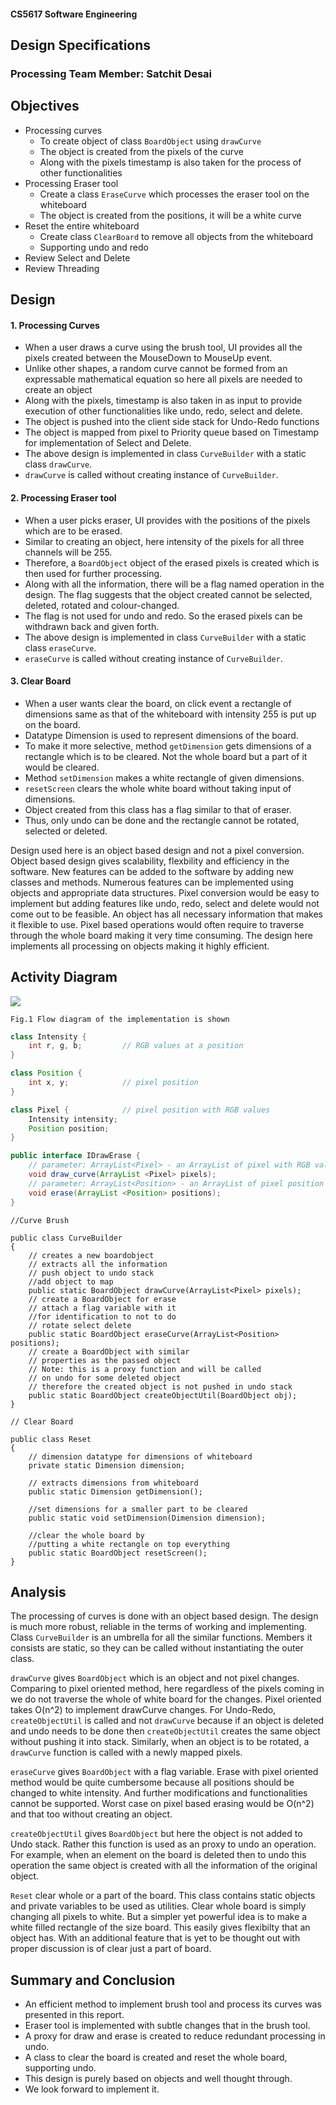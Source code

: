 #### CS5617 Software Engineering
## Design Specifications

### Processing Team Member: Satchit Desai

## Objectives
* Processing curves
    * To create object of class `BoardObject` using `drawCurve`
    * The object is created from the pixels of the curve
    * Along with the pixels timestamp is also taken for the process of other functionalities
* Processing Eraser tool
    * Create a class `EraseCurve` which processes the eraser tool on the whiteboard
    * The object is created from the positions, it will be a white curve 
* Reset the entire whiteboard
    * Create class `ClearBoard` to remove all objects from the whiteboard
    * Supporting undo and redo
* Review Select and Delete
* Review Threading

## Design
#### 1. Processing Curves
* When a user draws a curve using the brush tool, UI provides all the pixels created between the MouseDown to MouseUp event.
* Unlike other shapes, a random curve cannot be formed from an expressable mathematical equation so here all pixels are needed to create an object
* Along with the pixels, timestamp is also taken in as input to provide execution of other functionalities like undo, redo, select and delete.
* The object is pushed into the client side stack for Undo-Redo functions
* The object is mapped from pixel to Priority queue based on Timestamp for implementation of Select and Delete.
* The above design is implemented in class `CurveBuilder` with a static class `drawCurve`.
* `drawCurve` is called without creating instance of `CurveBuilder`.

#### 2. Processing Eraser tool 
* When a user picks eraser, UI provides with the positions of the pixels which are to be erased.
* Similar to creating an object, here intensity of the pixels for all three channels will be 255.
* Therefore, a `BoardObject` object of the erased pixels is created which is then used for further processing.
* Along with all the information, there will be a flag named operation in the design. The flag suggests that the object created cannot be selected, deleted, rotated and colour-changed.
* The flag is not used for undo and redo. So the erased pixels can be withdrawn back and given forth.
* The above design is implemented in class `CurveBuilder` with a static class `eraseCurve`.
* `eraseCurve` is called without creating instance of `CurveBuilder`.
#### 3. Clear Board
* When a user wants clear the board, on click event a rectangle of dimensions same as that of the whiteboard with intensity 255 is put up on the board.
* Datatype Dimension is used to represent dimensions of the board. 
* To make it more selective, method `getDimension` gets dimensions of a rectangle which is to be cleared. Not the whole board but a part of it would be cleared.
* Method `setDimension` makes a white rectangle of given dimensions.
* `resetScreen` clears the whole white board without taking input of dimensions.
* Object created from this class has a flag similar to that of eraser.
* Thus, only undo can be done and the rectangle cannot be rotated, selected or deleted.

Design used here is an object based design and not a pixel conversion. Object based design gives scalability, flexbility and efficiency in the software. New features can be added to the software by adding new classes and methods. Numerous features can be implemented using objects and appropriate data structures. Pixel conversion would be easy to implement but adding features like undo, redo, select and delete would not come out to be feasible. An object has all necessary information that makes it flexible to use. Pixel based operations would often require to traverse through the whole board making it very time consuming. The design here implements all processing on objects making it highly efficient. 

## Activity Diagram
![](https://i.imgur.com/B4vf0s4.png)

    Fig.1 Flow diagram of the implementation is shown

```java
class Intensity {    
    int r, g, b;         // RGB values at a position
}

class Position {
    int x, y;            // pixel position
}

class Pixel {            // pixel position with RGB values
    Intensity intensity;    
    Position position;
}

public interface IDrawErase {
    // parameter: ArrayList<Pixel> - an ArrayList of pixel with RGB values for random curve object 
    void draw_curve(ArrayList <Pixel> pixels);
    // parameter: ArrayList<Position> - an ArrayList of pixel position for erase object
    void erase(ArrayList <Position> positions);
}
```

```java=
//Curve Brush

public class CurveBuilder
{
    // creates a new boardobject
    // extracts all the information
    // push object to undo stack
    //add object to map
    public static BoardObject drawCurve(ArrayList<Pixel> pixels); 
    // create a BoardObject for erase 
    // attach a flag variable with it
    //for identification to not to do 
    // rotate select delete
    public static BoardObject eraseCurve(ArrayList<Position> positions);
    // create a BoardObject with similar 
    // properties as the passed object
    // Note: this is a proxy function and will be called 
    // on undo for some deleted object 
    // therefore the created object is not pushed in undo stack
    public static BoardObject createObjectUtil(BoardObject obj);
}
```

```java=
// Clear Board

public class Reset
{
    // dimension datatype for dimensions of whiteboard
    private static Dimension dimension;
    
    // extracts dimensions from whiteboard
    public static Dimension getDimension();
    
    //set dimensions for a smaller part to be cleared
    public static void setDimension(Dimension dimension);
    
    //clear the whole board by 
    //putting a white rectangle on top everything
    public static BoardObject resetScreen();   
}
```

## Analysis
The processing of curves is done with an object based design. The design is much more robust, reliable in the terms of working and implementing. Class `CurveBuilder` is an umbrella for all the similar functions. Members it consists are static, so they can be called without instantiating the outer class.

`drawCurve` gives `BoardObject` which is an object and not pixel changes. Comparing to pixel  oriented method, here regardless of the pixels coming in we do not traverse the whole of white board for the changes. Pixel oriented takes O(n^2) to implement drawCurve changes. For Undo-Redo, `createObjectUtil` is called and not `drawCurve` because if an object is deleted and undo needs to be done then `createObjectUtil` creates the same object without pushing it into stack. Similarly, when an object is to be rotated, a `drawCurve` function is called with a newly mapped pixels.

`eraseCurve` gives `BoardObject` with a flag variable. Erase with pixel oriented method would be quite cumbersome because all positions should be changed to white intensity. And further modifications and functionalities cannot be supported. Worst case on pixel based erasing would be O(n^2) and that too without creating an object.

`createObjectUtil` gives `BoardObject` but here the object is not added to Undo stack. Rather this function is used as an proxy to undo an operation. For example, when an element on the board is deleted then to undo this operation the same object is created with all the information of the original object.

`Reset` clear whole or a part of the board. This class contains static objects and private variables to be used as utilities. Clear whole board is simply changing all pixels to white. But a simpler yet powerful idea is to make a white filled rectangle of the size board. This easily gives flexibilty that an object has. With an additional feature that is yet to be thought out with proper discussion is of clear just a part of board.

## Summary and Conclusion
* An efficient method to implement brush tool and process its curves was presented in this report.
* Eraser tool is implemented with subtle changes that in the brush tool.
* A proxy for draw and erase is created to reduce redundant processing in undo.
* A class to clear the board is created and reset the whole board, supporting undo.
* This design is purely based on objects and well thought through.
* We look forward to implement it.



